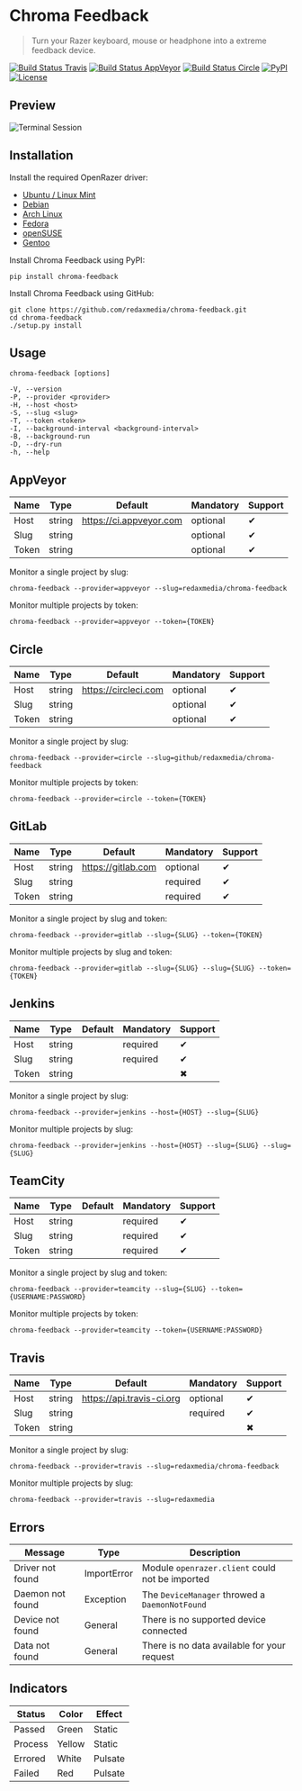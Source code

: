 Chroma Feedback
===============

> Turn your Razer keyboard, mouse or headphone into a extreme feedback device.

[![Build Status Travis](https://img.shields.io/travis/redaxmedia/chroma-feedback.svg)](https://travis-ci.org/redaxmedia/chroma-feedback)
[![Build Status AppVeyor](https://img.shields.io/appveyor/ci/redaxmedia/chroma-feedback.svg)](https://ci.appveyor.com/project/redaxmedia/chroma-feedback)
[![Build Status Circle](https://img.shields.io/circleci/project/github/redaxmedia/chroma-feedback.svg)](https://circleci.com/gh/redaxmedia/chroma-feedback)
[![PyPI](https://img.shields.io/pypi/v/chroma-feedback.svg)](https://pypi.org/project/chroma-feedback)
[![License](https://img.shields.io/pypi/l/chroma-feedback.svg)](https://pypi.org/project/chroma-feedback)


Preview
-------

![Terminal Session](https://cdn.rawgit.com/redaxmedia/media/master/chroma-feedback/terminal-session.svg)


Installation
------------

Install the required OpenRazer driver:

* [Ubuntu / Linux Mint](https://openrazer.github.io/#ubuntu)
* [Debian](https://openrazer.github.io/#debian)
* [Arch Linux](https://openrazer.github.io/#arch)
* [Fedora](https://openrazer.github.io/#fedora)
* [openSUSE](https://openrazer.github.io/#opensuse)
* [Gentoo](https://openrazer.github.io/#gentoo)

Install Chroma Feedback using PyPI:

```
pip install chroma-feedback
```

Install Chroma Feedback using GitHub:

```
git clone https://github.com/redaxmedia/chroma-feedback.git
cd chroma-feedback
./setup.py install
```


Usage
-----

```
chroma-feedback [options]

-V, --version
-P, --provider <provider>
-H, --host <host>
-S, --slug <slug>
-T, --token <token>
-I, --background-interval <background-interval>
-B, --background-run
-D, --dry-run
-h, --help
```


AppVeyor
--------

| Name  | Type   | Default                 | Mandatory | Support |
|-------|--------|-------------------------|-----------|---------|
| Host  | string | https://ci.appveyor.com | optional  | ✔       |
| Slug  | string |                         | optional  | ✔       |
| Token | string |                         | optional  | ✔       |

Monitor a single project by slug:

```
chroma-feedback --provider=appveyor --slug=redaxmedia/chroma-feedback
```

Monitor multiple projects by token:

```
chroma-feedback --provider=appveyor --token={TOKEN}
```


Circle
------

| Name  | Type   | Default              | Mandatory | Support |
|-------|--------|----------------------|-----------|---------|
| Host  | string | https://circleci.com | optional  | ✔       |
| Slug  | string |                      | optional  | ✔       |
| Token | string |                      | optional  | ✔       |

Monitor a single project by slug:

```
chroma-feedback --provider=circle --slug=github/redaxmedia/chroma-feedback
```

Monitor multiple projects by token:

```
chroma-feedback --provider=circle --token={TOKEN}
```


GitLab
------

| Name  | Type   | Default            | Mandatory | Support |
|-------|--------|--------------------|-----------|---------|
| Host  | string | https://gitlab.com | optional  | ✔       |
| Slug  | string |                    | required  | ✔       |
| Token | string |                    | required  | ✔       |

Monitor a single project by slug and token:

```
chroma-feedback --provider=gitlab --slug={SLUG} --token={TOKEN}
```

Monitor multiple projects by slug and token:

```
chroma-feedback --provider=gitlab --slug={SLUG} --slug={SLUG} --token={TOKEN}
```


Jenkins
-------

| Name  | Type   | Default | Mandatory | Support |
|-------|--------|---------|-----------|---------|
| Host  | string |         | required  | ✔       |
| Slug  | string |         | required  | ✔       |
| Token | string |         |           | ✖       |

Monitor a single project by slug:

```
chroma-feedback --provider=jenkins --host={HOST} --slug={SLUG}
```

Monitor multiple projects by slug:

```
chroma-feedback --provider=jenkins --host={HOST} --slug={SLUG} --slug={SLUG}
```


TeamCity
--------

| Name  | Type   | Default | Mandatory | Support |
|-------|--------|---------|-----------|---------|
| Host  | string |         | required  | ✔       |
| Slug  | string |         | required  | ✔       |
| Token | string |         | required  | ✔       |

Monitor a single project by slug and token:

```
chroma-feedback --provider=teamcity --slug={SLUG} --token={USERNAME:PASSWORD}
```

Monitor multiple projects by token:

```
chroma-feedback --provider=teamcity --token={USERNAME:PASSWORD}
```


Travis
------

| Name  | Type   | Default                   | Mandatory | Support |
|-------|--------|---------------------------|-----------|---------|
| Host  | string | https://api.travis-ci.org | optional  | ✔       |
| Slug  | string |                           | required  | ✔       |
| Token | string |                           |           | ✖       |

Monitor a single project by slug:

```
chroma-feedback --provider=travis --slug=redaxmedia/chroma-feedback
```

Monitor multiple projects by slug:

```
chroma-feedback --provider=travis --slug=redaxmedia
```


Errors
------

| Message          | Type        | Description                                     |
|------------------|-------------|-------------------------------------------------|
| Driver not found | ImportError | Module `openrazer.client` could not be imported |
| Daemon not found | Exception   | The `DeviceManager` throwed a `DaemonNotFound`  |
| Device not found | General     | There is no supported device connected          |
| Data not found   | General     | There is no data available for your request     |


Indicators
----------

| Status  | Color  | Effect  |
|---------|--------|---------|
| Passed  | Green  | Static  |
| Process | Yellow | Static  |
| Errored | White  | Pulsate |
| Failed  | Red    | Pulsate |
